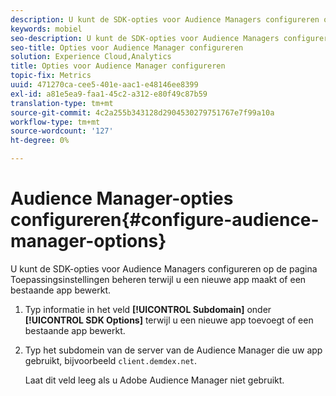 ```yaml
---
description: U kunt de SDK-opties voor Audience Managers configureren op de pagina Toepassingsinstellingen beheren terwijl u een nieuwe app maakt of een bestaande app bewerkt.
keywords: mobiel
seo-description: U kunt de SDK-opties voor Audience Managers configureren op de pagina Toepassingsinstellingen beheren terwijl u een nieuwe app maakt of een bestaande app bewerkt.
seo-title: Opties voor Audience Manager configureren
solution: Experience Cloud,Analytics
title: Opties voor Audience Manager configureren
topic-fix: Metrics
uuid: 471270ca-cee5-401e-aac1-e48146ee8399
exl-id: a81e5ea9-faa1-45c2-a312-e80f49c87b59
translation-type: tm+mt
source-git-commit: 4c2a255b343128d2904530279751767e7f99a10a
workflow-type: tm+mt
source-wordcount: '127'
ht-degree: 0%

---
```


# Audience Manager-opties configureren{#configure-audience-manager-options}

U kunt de SDK-opties voor Audience Managers configureren op de pagina Toepassingsinstellingen beheren terwijl u een nieuwe app maakt of een bestaande app bewerkt.

1. Typ informatie in het veld **[!UICONTROL Subdomain]** onder **[!UICONTROL SDK Options]** terwijl u een nieuwe app toevoegt of een bestaande app bewerkt.

1. Typ het subdomein van de server van de Audience Manager die uw app gebruikt, bijvoorbeeld `client.demdex.net`.

   Laat dit veld leeg als u Adobe Audience Manager niet gebruikt.
